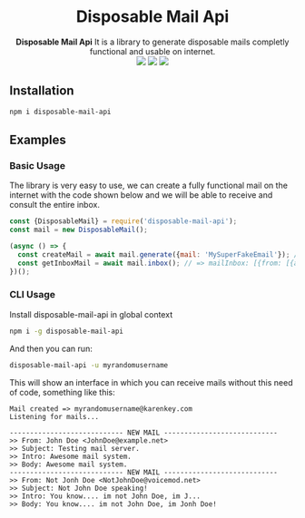<div align="center">
 <h1>Disposable Mail Api</h1>
    <span><strong>Disposable Mail Api</strong> It is a library to generate disposable mails completly functional and usable on internet.</span><br />
    <img src="https://img.shields.io/badge/NodeJS-14.13.0-green"> 
    <img src="https://img.shields.io/badge/License-MIT-blue">
    <img src="https://img.shields.io/badge/Version-0.0.1-blue">
</div>

## Installation
```bash
npm i disposable-mail-api
```

## Examples
### Basic Usage
The library is very easy to use, we can create a fully functional mail on the internet with the code shown below and we will be able to receive and consult the entire inbox.
```js
const {DisposableMail} = require('disposable-mail-api');
const mail = new DisposableMail();

(async () => {
  const createMail = await mail.generate({mail: 'MySuperFakeEmail'}); // => {addres: 'mysuperfakeemail@kerenkey.com'}
  const getInboxMail = await mail.inbox(); // => mailInbox: [{from: [{address: 'SomeEmail@SomeDomain.com', name: 'John Doe'}], intro: 'Mail content!', subject: 'important mail'}]
})();
```

### CLI Usage
Install disposable-mail-api in global context
```bash
npm i -g disposable-mail-api
```

And then you can run:

```bash
disposable-mail-api -u myrandomusername
```

This will show an interface in which you can receive mails without this need of code, something like this:

```plaintext
Mail created => myrandomusername@karenkey.com
Listening for mails...

---------------------------- NEW MAIL ----------------------------
>> From: John Doe <JohnDoe@example.net>
>> Subject: Testing mail server.
>> Intro: Awesome mail system.
>> Body: Awesome mail system.
---------------------------- NEW MAIL ----------------------------
>> From: Not Jonh Doe <NotJohnDoe@voicemod.net>
>> Subject: Not John Doe speaking!
>> Intro: You know.... im not John Doe, im J...
>> Body: You know.... im not John Doe, im Jonh Doe!
```